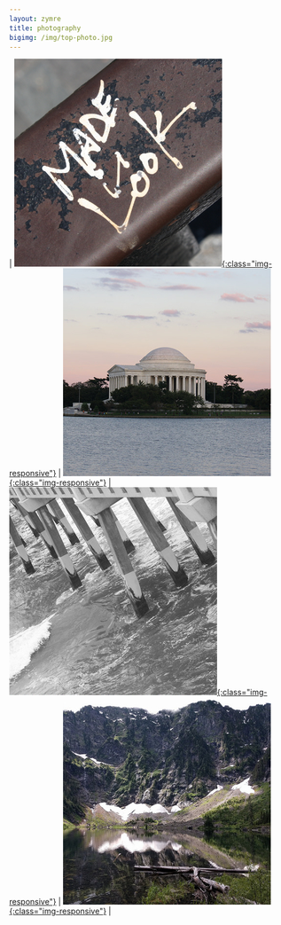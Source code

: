 ```yaml
---
layout: zymre
title: photography
bigimg: /img/top-photo.jpg
---
```


| [![artsy](/media/artsy.jpg "artistic"){:class="img-responsive"}](https://flic.kr/s/aHsjU98CkE) | [![arch](/media/arch.jpg "architecture"){:class="img-responsive"}](https://flic.kr/s/aHsjU99FZF) | 
[![bw](/media/bw.jpg "black & white"){:class="img-responsive"}](https://flic.kr/s/aHsjuVeqe3) | [![nature](/media/nature.jpg "nature"){:class="img-responsive"}](https://flic.kr/s/aHsk9ZvMKs) |
